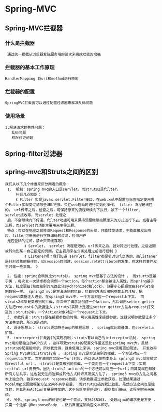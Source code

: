 # Spring-MVC

## Spring-MVC拦截器

### 什么是拦截器
     
     通过统一拦截从浏览器发往服务端的请求来完成功能的增强
      
### 拦截器的基本工作原理
   
    HandlerMapping 将url和method进行映射
    
   
### 拦截器的配置
    SpringMVC拦截器可以通过配置过滤器来解决乱码问题
   
### 使用场景
    
    1.解决请求的共性问题：
       乱码问题
       权限验证问题
## Spring-filter过滤器

## spring-mvc和Struts之间的区别



    我们从以下几个维度来区分两者的概念：
     1.  机制：spring mvc的入口是servlet，而struts2是filter。
         补充几点知识：
         《 Filter 实现javax.servlet.Filter接口，在web.xml中配置与标签指定使用哪个Filter实现类过滤哪些URL链接。只在web启动时进行初始化操作。 filter 流程是线性的， url传来之后，检查之后，可保持原来的流程继续向下执行，被下一个filter, servlet接收等，而servlet 处理之
     后，不会继续向下传递。filter功能可用来保持流程继续按照原来的方式进行下去，或者主导流程，而servlet的功能主要用来主导流程。 
     特点：可以在响应之前修改Request和Response的头部，只能转发请求，不能直接发出响应。filter可用来进行字符编码的过滤，检测用户 
     是否登陆的过滤，禁止页面缓存等》
             《 Servlet， servlet 流程是短的，url传来之后，就对其进行处理，之后返回或转向到某一自己指定的页面。它主要用来在业务处理之前进行控制 》
             《 Listener呢？我们知道 servlet、filter都是针对url之类的，而listener是针对对象的操作的，如session的创建，session.setAttribute的发生，在这样的事件发 生时做一些事情。 》 
     
     2. 性能：spring会稍微比struts快。 spring mvc是基于方法的设计 ， 而sturts是基于类 ，每次发一次请求都会实例一个action，每个action都会被注入属性，而spring基于方法，粒度更细(粒度级别的东西比较sychronized和lock)，但要小心把握像在servlet控制数据一样。 spring3 mvc是方法级别的拦截，拦截到方法后根据参数上的注解，把request数据注入进去，在spring3 mvc中，一个方法对应一个request上下文。 而struts2框架是类级别的拦截，每次来了请求就创建一个Action，然后调用setter getter方法把request中的数据注入；struts2实际上是通过setter getter方法与request打交道的；struts2中，一个Action对象对应一个request上下文。
     3. 参数传递：struts是在接受参数的时候，可以用属性来接受参数，这就说明参数是让多个方法共享的。所以D是对的。
     4. 设计思想上： struts更加符合oop的编程思想 ， spring就比较谨慎，在servlet上扩展。
     5. intercepter(拦截器)的实现机制：struts有以自己的interceptor机制， spring mvc用的是独立的AOP方式 。这样导致struts的配置文件量还是比spring mvc大，虽然struts的配置能继承，所以我觉得，就拿使用上来讲，spring mvc使用更加简洁， 开发效率Spring MVC确实比struts2高 。 spring mvc是方法级别的拦截，一个方法对应一个request上下文，而方法同时又跟一个url对应，所以说从架构本身上 spring3 mvc就容易实现restful url 。 struts2是类级别的拦截，一个类对应一个request上下文；实现restful url要费劲，因为struts2 action的一个方法可以对应一个url；而其类属性却被所有方法共享，这也就无法用注解或其他方式标识其所属方法了。 spring3 mvc的方法之间基本上独立的，独享request response数据，请求数据通过参数获取，处理结果通过ModelMap交回给框架方法之间不共享变量， 而struts2搞的就比较乱，虽然方法之间也是独立的，但其所有Action变量是共享的，这不会影响程序运行，却给我们编码，读程序时带来麻烦。
     6. 另外，spring3 mvc的验证也是一个亮点，支持JSR303， 处理ajax的请求更是方便 ，只需一个注解 @ResponseBody  ，然后直接返回响应文本即可。